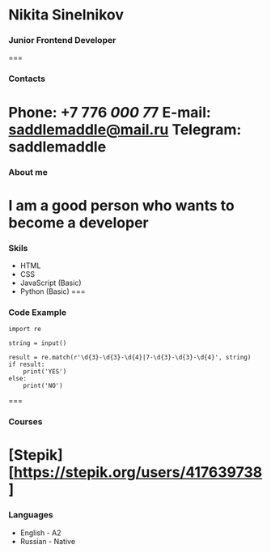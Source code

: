 # **Nikita Sinelnikov**
### **Junior Frontend Developer**
===
### **Contacts**

Phone: +7 776 *000 7*7
E-mail: saddlemaddle@mail.ru
Telegram: saddlemaddle
===
### **About me**
I am a good person who wants to become a developer
===
### **Skils**

* HTML
* CSS
* JavaScript (Basic)
* Python (Basic)
===
### **Code Example**
```
import re

string = input()

result = re.match(r'\d{3}-\d{3}-\d{4}|7-\d{3}-\d{3}-\d{4}', string)
if result:
    print('YES')
else:
    print('NO')
```
===
### **Courses**
[Stepik][https://stepik.org/users/417639738]
===
### **Languages**
* English - A2
* Russian - Native